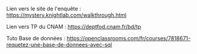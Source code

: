 Lien vers le site de l'enquête : https://mystery.knightlab.com/walkthrough.html

Lien vers TP du CNAM : https://deptfod.cnam.fr/bd/tp

Tuto Base de données : https://openclassrooms.com/fr/courses/7818671-requetez-une-base-de-donnees-avec-sql
